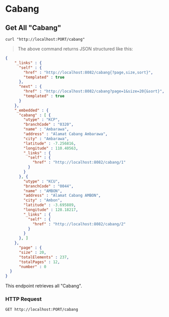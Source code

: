 # Cabang

## Get All "Cabang"

```shell
curl "http://localhost:PORT/cabang"
```

> The above command returns JSON structured like this:

```json
{
    "_links" : {
      "self" : {
        "href" : "http://localhost:8082/cabang{?page,size,sort}",
        "templated" : true
      },
      "next" : {
        "href" : "http://localhost:8082/cabang?page=1&size=20{&sort}",
        "templated" : true
      }
    },
    "_embedded" : {
      "cabang" : [ {
        "utype" : "KCP",
        "branchCode" : "0320",
        "name" : "Ambarawa",
        "address" : "Alamat Cabang Ambarawa",
        "city" : "Ambarawa",
        "latitude" : -7.256816,
        "longitude" : 110.40563,
        "_links" : {
          "self" : {
            "href" : "http://localhost:8082/cabang/1"
          }
        }
      }, {
        "utype" : "KCU",
        "branchCode" : "0044",
        "name" : "AMBON",
        "address" : "Alamat Cabang AMBON",
        "city" : "Ambon",
        "latitude" : -3.695889,
        "longitude" : 128.18217,
        "_links" : {
          "self" : {
            "href" : "http://localhost:8082/cabang/2"
          }
        }
      }, ]
    },
      "page" : {
      "size" : 20,
      "totalElements" : 237,
      "totalPages" : 12,
      "number" : 0
  }
}
```

This endpoint retrieves all "Cabang".

### HTTP Request

`GET http://localhost:PORT/cabang`


